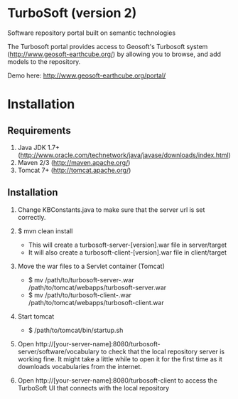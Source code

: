 # TurboSoft (version 2)
Software repository portal built on semantic technologies

The Turbosoft portal provides access to Geosoft's Turbosoft system (http://www.geosoft-earthcube.org/) by allowing you to browse, and add models to the repository.

Demo here:
http://www.geosoft-earthcube.org/portal/

Installation
=============
Requirements
------------
1. Java JDK 1.7+ (http://www.oracle.com/technetwork/java/javase/downloads/index.html)
2. Maven 2/3 (http://maven.apache.org/)
3. Tomcat 7+ (http://tomcat.apache.org/)

Installation
-------------
1. Change KBConstants.java to make sure that the server url is set correctly.

2. $ mvn clean install
	- This will create a turbosoft-server-[version].war file in server/target
	- It will also create a turbosoft-client-[version].war file in client/target

3. Move the war files to a Servlet container (Tomcat)
	- $ mv /path/to/turbosoft-server-<version>.war /path/to/tomcat/webapps/turbosoft-server.war
	- $ mv /path/to/turbosoft-client-<version>.war /path/to/tomcat/webapps/turbosoft-client.war

4. Start tomcat
	- $ /path/to/tomcat/bin/startup.sh

5. Open http://[your-server-name]:8080/turbosoft-server/software/vocabulary to check that the local repository server is working fine. It might take a little while to open it for the first time as it downloads vocabularies from the internet.

6. Open http://[your-server-name]:8080/turbosoft-client to access the TurboSoft UI that connects with the local repository
